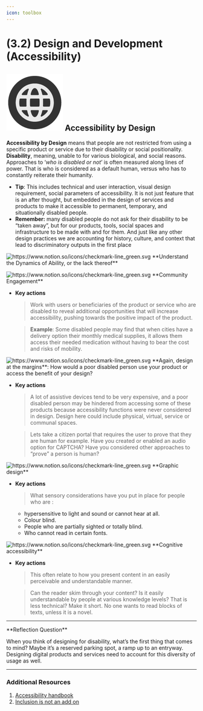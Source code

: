 ```yaml
---
icon: toolbox
---
```


# (3.2) Design and Development (Accessibility)

## <img src="../.gitbook/assets/icon-w-inclusive.png" alt="https://www.notion.so/icons/forward_lightgray.svg" data-size="line"> Accessibility by Design

**Accessibility by Design** means that people are not restricted from using a specific product or service due to their disability or social positionality. **Disability**, meaning, unable to for various biological, and social reasons. Approaches to ‘_who is disabled or not_’ is often measured along lines of power. That is who is considered as a default human, versus who has to constantly reiterate their humanity.

* **Tip**: This includes technical and user interaction, visual design requirement, social parameters of accessibility. It is not just feature that is an after thought, but embedded in the design of services and products to make it accessible to permanent, temporary, and situationally disabled people.
* **Remember:** many disabled people do not ask for their disability to be “taken away”, but for our products, tools, social spaces and infrastructure to be made with and for them. And just like any other design practices we are accounting for history, culture, and context that lead to discriminatory outputs in the first place

<img src="https://www.notion.so/icons/checkmark-line_green.svg" alt="https://www.notion.so/icons/checkmark-line_green.svg" data-size="line"> \*\*Understand the Dynamics of Ability, or the lack thereof\*\*

<img src="https://www.notion.so/icons/checkmark-line_green.svg" alt="https://www.notion.so/icons/checkmark-line_green.svg" data-size="line"> \*\*Community Engagement\*\*

*   **Key actions**

    > Work with users or beneficiaries of the product or service who are disabled to reveal additional opportunities that will increase accessibility, pushing towards the positive impact of the product.

    > **Example**: Some disabled people may find that when cities have a delivery option their monthly medical supplies, it allows them access their needed medication without having to bear the cost and risks of mobility.

<img src="https://www.notion.so/icons/checkmark-line_green.svg" alt="https://www.notion.so/icons/checkmark-line_green.svg" data-size="line"> \*\*Again, design at the margins\*\*: How would a poor disabled person use your product or access the benefit of your design?

*   **Key actions**

    > A lot of assistive devices tend to be very expensive, and a poor disabled person may be hindered from accessing some of these products because accessibility functions were never considered in design. Design here could include physical, virtual, service or communal spaces.

    > Lets take a citizen portal that requires the user to prove that they are human for example. Have you created or enabled an audio option for CAPTCHA? Have you considered other approaches to “prove” a person is human?

<img src="https://www.notion.so/icons/checkmark-line_green.svg" alt="https://www.notion.so/icons/checkmark-line_green.svg" data-size="line"> \*\*Graphic design\*\*

*   **Key actions**

    > What sensory considerations have you put in place for people who are :

    * hypersensitive to light and sound or cannot hear at all.
    * Colour blind.
    * People who are partially sighted or totally blind.
    * Who cannot read in certain fonts.

<img src="https://www.notion.so/icons/checkmark-line_green.svg" alt="https://www.notion.so/icons/checkmark-line_green.svg" data-size="line"> \*\*Cognitive accessibility\*\*

*   **Key actions**

    > This often relate to how you present content in an easily perceivable and understandable manner.

    > Can the reader skim through your content? Is it easily understandable by people at various knowledge levels? That is less technical? Make it short. No one wants to read blocks of texts, unless it is a novel.

***

&#x20;\*\*Reflection Question\*\*

When you think of designing for disability, what’s the first thing that comes to mind? Maybe it’s a reserved parking spot, a ramp up to an entryway. Designing digital products and services need to account for this diversity of usage as well.

***

### Additional Resources

1. [Accessibility handbook](https://rgd.ca/working-in-design/resources/accessability-2-a-practical-handbook-on-accessible-graphic-design)
2. [Inclusion is not an add on](https://pollicy.org/wp-content/uploads/2022/01/Inclusion\_Not\_Just\_an\_Addon\_guide.pdf)
